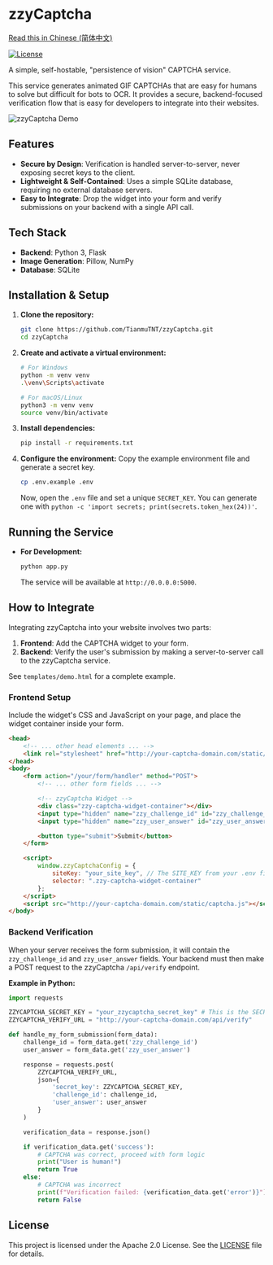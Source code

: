 # zzyCaptcha

[Read this in Chinese (简体中文)](README.zh-CN.md)

[![License](https://img.shields.io/badge/License-Apache_2.0-blue.svg)](LICENSE)

A simple, self-hostable, "persistence of vision" CAPTCHA service.

This service generates animated GIF CAPTCHAs that are easy for humans to solve but difficult for bots to OCR. It provides a secure, backend-focused verification flow that is easy for developers to integrate into their websites.

![zzyCaptcha Demo](https://i.imgur.com/FNREj23.gif) <!-- Placeholder: Replace with an actual demo GIF -->

## Features

- **Secure by Design**: Verification is handled server-to-server, never exposing secret keys to the client.
- **Lightweight & Self-Contained**: Uses a simple SQLite database, requiring no external database servers.
- **Easy to Integrate**: Drop the widget into your form and verify submissions on your backend with a single API call.

## Tech Stack

- **Backend**: Python 3, Flask
- **Image Generation**: Pillow, NumPy
- **Database**: SQLite

## Installation & Setup

1.  **Clone the repository:**
    ```bash
    git clone https://github.com/TianmuTNT/zzyCaptcha.git
    cd zzyCaptcha
    ```

2.  **Create and activate a virtual environment:**
    ```bash
    # For Windows
    python -m venv venv
    .\venv\Scripts\activate

    # For macOS/Linux
    python3 -m venv venv
    source venv/bin/activate
    ```

3.  **Install dependencies:**
    ```bash
    pip install -r requirements.txt
    ```

4.  **Configure the environment:**
    Copy the example environment file and generate a secret key.
    ```bash
    cp .env.example .env
    ```
    Now, open the `.env` file and set a unique `SECRET_KEY`. You can generate one with `python -c 'import secrets; print(secrets.token_hex(24))'`.


## Running the Service

- **For Development:**
  ```bash
  python app.py
  ```
  The service will be available at `http://0.0.0.0:5000`.

## How to Integrate

Integrating zzyCaptcha into your website involves two parts:

1.  **Frontend**: Add the CAPTCHA widget to your form.
2.  **Backend**: Verify the user's submission by making a server-to-server call to the zzyCaptcha service.

See `templates/demo.html` for a complete example.

### Frontend Setup

Include the widget's CSS and JavaScript on your page, and place the widget container inside your form.

```html
<head>
    <!-- ... other head elements ... -->
    <link rel="stylesheet" href="http://your-captcha-domain.com/static/captcha-widget.css">
</head>
<body>
    <form action="/your/form/handler" method="POST">
        <!-- ... other form fields ... -->

        <!-- zzyCaptcha Widget -->
        <div class="zzy-captcha-widget-container"></div>
        <input type="hidden" name="zzy_challenge_id" id="zzy_challenge_id">
        <input type="hidden" name="zzy_user_answer" id="zzy_user_answer">

        <button type="submit">Submit</button>
    </form>

    <script>
        window.zzyCaptchaConfig = {
            siteKey: "your_site_key", // The SITE_KEY from your .env file
            selector: ".zzy-captcha-widget-container"
        };
    </script>
    <script src="http://your-captcha-domain.com/static/captcha.js"></script>
</body>
```

### Backend Verification

When your server receives the form submission, it will contain the `zzy_challenge_id` and `zzy_user_answer` fields. Your backend must then make a POST request to the zzyCaptcha `/api/verify` endpoint.

**Example in Python:**

```python
import requests

ZZYCAPTCHA_SECRET_KEY = "your_zzycaptcha_secret_key" # This is the SECRET_KEY from the .env file
ZZYCAPTCHA_VERIFY_URL = "http://your-captcha-domain.com/api/verify"

def handle_my_form_submission(form_data):
    challenge_id = form_data.get('zzy_challenge_id')
    user_answer = form_data.get('zzy_user_answer')

    response = requests.post(
        ZZYCAPTCHA_VERIFY_URL,
        json={
            'secret_key': ZZYCAPTCHA_SECRET_KEY,
            'challenge_id': challenge_id,
            'user_answer': user_answer
        }
    )

    verification_data = response.json()

    if verification_data.get('success'):
        # CAPTCHA was correct, proceed with form logic
        print("User is human!")
        return True
    else:
        # CAPTCHA was incorrect
        print(f"Verification failed: {verification_data.get('error')}")
        return False
```

## License

This project is licensed under the Apache 2.0 License. See the [LICENSE](LICENSE) file for details.
